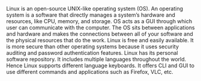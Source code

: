 Linux is an open-source UNIX-like operating system (OS). An operating system is a software that directly manages a system’s hardware and resources, like CPU, memory, and storage. OS acts as a GUI through which user can communicate with the computer. The OS sits between applications and hardware and makes the connections between all of your software and the physical resources that do the work.
Linux is free and easily available.
It is more secure than other operating systems because it uses security auditing and password authentication features.
Linux has its personal software repository.
It includes multiple languages throughout the world. Hence Linux supports different language keyboards.
It offers CLI and GUI to use different commands and applications such as Firefox, VLC, etc.

